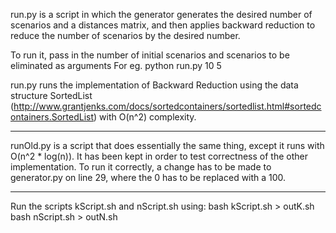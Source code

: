 run.py is a script in which the generator generates the desired number of scenarios and a distances matrix, and then applies 
backward reduction to reduce the number of scenarios by the desired number.

To run it, pass in the number of initial scenarios and scenarios to be eliminated as arguments 
For eg. python run.py 10 5 

run.py runs the implementation of Backward Reduction using the data structure SortedList (http://www.grantjenks.com/docs/sortedcontainers/sortedlist.html#sortedcontainers.SortedList) with O(n^2) complexity.


*****

runOld.py is a script that does essentially the same thing, except it runs with O(n^2 * log(n)). It has been kept in order to test correctness of the other implementation. To run it correctly, a change has to be made to generator.py on line 29, where the 0 has to be replaced with a 100. 


*****

Run the scripts kScript.sh and nScript.sh using:
bash kScript.sh > outK.sh 
bash nScript.sh > outN.sh
